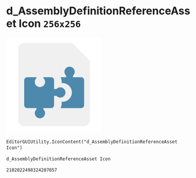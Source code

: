 # d_AssemblyDefinitionReferenceAsset Icon `256x256`
<img src="/img/d_AssemblyDefinitionReferenceAsset%20Icon.png" width=256 height=256>

``` CSharp
EditorGUIUtility.IconContent("d_AssemblyDefinitionReferenceAsset Icon")
```
```
d_AssemblyDefinitionReferenceAsset Icon
```
```
2102022498324207057
```
